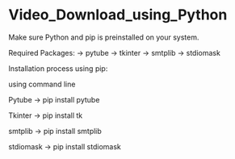 # Video_Download_using_Python

Make sure Python and pip is preinstalled on your system.

Required Packages:
    -> pytube 
    -> tkinter
    -> smtplib
    -> stdiomask
   
   
Installation process using pip:
 
 using command line
 
 Pytube -> pip install pytube
  
 Tkinter -> pip install tk
    
 smtplib -> pip install smtplib
 
 stdiomask -> pip install stdiomask

